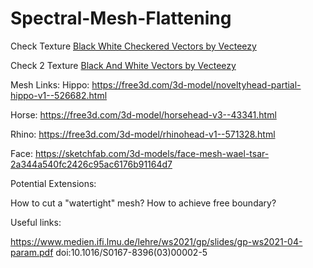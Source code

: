 # Spectral-Mesh-Flattening


Check Texture
<a href="https://www.vecteezy.com/free-vector/black-white-checkered">Black White Checkered Vectors by Vecteezy</a>

Check 2 Texture 
<a href="https://www.vecteezy.com/free-vector/black-and-white">Black And White Vectors by Vecteezy</a>

Mesh Links: 
Hippo: https://free3d.com/3d-model/noveltyhead-partial-hippo-v1--526682.html

Horse: https://free3d.com/3d-model/horsehead-v3--43341.html

Rhino: https://free3d.com/3d-model/rhinohead-v1--571328.html

Face: https://sketchfab.com/3d-models/face-mesh-wael-tsar-2a344a540fc2426c95ac6176b91164d7


Potential Extensions:

How to cut a "watertight" mesh?
How to achieve free boundary?


Useful links: 

https://www.medien.ifi.lmu.de/lehre/ws2021/gp/slides/gp-ws2021-04-param.pdf
doi:10.1016/S0167-8396(03)00002-5

